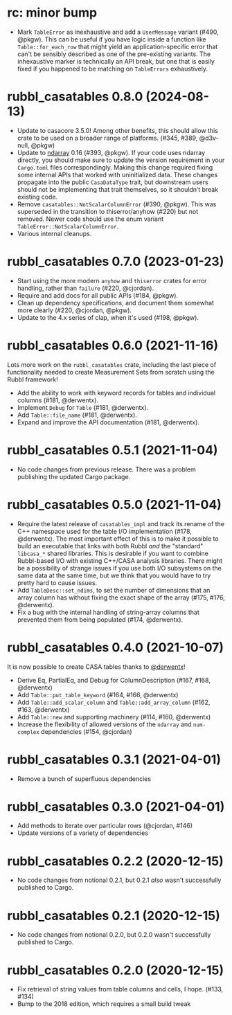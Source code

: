 # rc: minor bump

- Mark `TableError` as inexhaustive and add a `UserMessage` variant (#490,
  @pkgw). This can be useful if you have logic inside a function like
  `Table::for_each_row` that might yield an application-specific error that
  can't be sensibly described as one of the pre-existing variants. The
  inhexaustive marker is technically an API break, but one that is easily
  fixed if you happened to be matching on `TableErrors` exhaustively.


# rubbl_casatables 0.8.0 (2024-08-13)

- Update to casacore 3.5.0! Among other benefits, this should allow this crate
  to be used on a broader range of platforms. (#345, #389, @d3v-null, @pkgw)
- Update to [ndarray] 0.16 (#393, @pkgw). If your code uses ndarray directly,
  you should make sure to update the version requirement in your `Cargo.toml`
  files correspondingly. Making this change required fixing some internal APIs
  that worked with uninitialized data. These changes propagate into the public
  `CasaDataType` trait, but downstream users should not be implementing that
  trait themselves, so it shouldn’t break existing code.
- Remove `casatables::NotScalarColumnError` (#390, @pkgw). This was superseded
  in the transition to thiserror/anyhow (#220) but not removed. Newer code
  should use the enum variant `TableError::NotScalarColumnError`.
- Various internal cleanups.

[ndarray]: https://github.com/rust-ndarray/ndarray


# rubbl_casatables 0.7.0 (2023-01-23)

- Start using the more modern `anyhow` and `thiserror` crates for error
  handling, rather than `failure` (#220, @cjordan).
- Require and add docs for all public APIs (#184, @pkgw).
- Clean up dependency specifications, and document them somewhat more clearly
  (#220, @cjordan, @pkgw).
- Update to the 4.x series of clap, when it's used (#198, @pkgw).

# rubbl_casatables 0.6.0 (2021-11-16)

Lots more work on the `rubbl_casatables` crate, including the last piece of
functionality needed to create Measurement Sets from scratch using the Rubbl
framework!

- Add the ability to work with keyword records for tables and individual columns
  (#181, @derwentx).
- Implement `Debug` for `Table` (#181, @derwentx).
- Add `Table::file_name` (#181, @derwentx).
- Expand and improve the API documentation (#181, @derwentx).


# rubbl_casatables 0.5.1 (2021-11-04)

- No code changes from previous release. There was a problem publishing the
  updated Cargo package.


# rubbl_casatables 0.5.0 (2021-11-04)

- Require the latest release of `casatables_impl` and track its rename of the
  C++ namespace used for the table I/O implementation (#178, @derwentx). The
  most important effect of this is to make it possible to build an executable
  that links with both Rubbl *and* the "standard" `libcasa_*` shared libraries.
  This is desirable if you want to combine Rubbl-based I/O with existing
  C++/CASA analysis libraries. There might be a possibility of strange issues if
  you use both I/O subsystems on the same data at the same time, but we think
  that you would have to try pretty hard to cause issues.
- Add `TableDesc::set_ndims`, to set the number of dimensions that an array column
  has without fixing the exact shape of the array (#175, #176, @derwentx).
- Fix a bug with the internal handling of string-array columns that prevented them
  from being populated (#174, @derwentx).


# rubbl_casatables 0.4.0 (2021-10-07)

It is now possible to create CASA tables thanks to [@derwentx]!

[@derwentx]: https://github.com/derwentx

- Derive Eq, PartialEq, and Debug for ColumnDescription (#167, #168, @derwentx)
- Add `Table::put_table_keyword` (#164, #166, @derwentx)
- Add `Table::add_scalar_column` and `Table::add_array_column` (#162, #163, @derwentx)
- Add `Table::new` and supporting machinery (#114, #160, @derwentx)
- Increase the flexibility of allowed versions of the `ndarray` and
  `num-complex` dependencies (#154, @cjordan)

# rubbl_casatables 0.3.1 (2021-04-01)

- Remove a bunch of superfluous dependencies

# rubbl_casatables 0.3.0 (2021-04-01)

- Add methods to iterate over particular rows (@cjordan, #146)
- Update versions of a variety of dependencies

# rubbl_casatables 0.2.2 (2020-12-15)

- No code changes from notional 0.2.1, but 0.2.1 *also* wasn't successfully
  published to Cargo.

# rubbl_casatables 0.2.1 (2020-12-15)

- No code changes from notional 0.2.0, but 0.2.0 wasn't successfully published
  to Cargo.

# rubbl_casatables 0.2.0 (2020-12-15)

- Fix retrieval of string values from table columns and cells, I hope.
  (#133, #134)
- Bump to the 2018 edition, which requires a small build tweak
